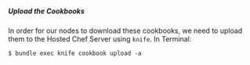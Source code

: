 ##### Upload the Cookbooks
In order for our nodes to download these cookbooks, we need to upload them to the Hosted Chef Server using `knife`. In Terminal:

    $ bundle exec knife cookbook upload -a
